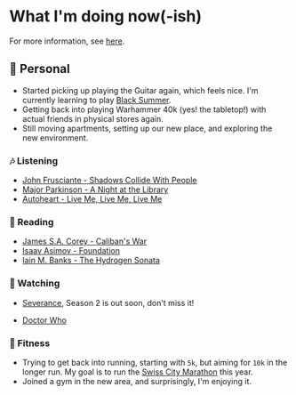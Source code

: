 # What I'm doing now(-ish)

For more information, see [here](https://nownownow.com/about).

## 🙋 Personal

- Started picking up playing the Guitar again, which feels nice. I'm currently learning to play [Black Summer](https://www.youtube.com/watch?v=OS8taasZl8k).
- Getting back into playing Warhammer 40k (yes! the tabletop!) with actual friends in physical stores again.
- Still moving apartments, setting up our new place, and exploring the new environment.

### 🎶 Listening

- [John Frusciante - Shadows Collide With People](https://open.spotify.com/album/7BYMJZFCYuGKi2jblMhyxg)
- [Major Parkinson - A Night at the Library](https://open.spotify.com/album/0xSOJ5d2cGkhtiSa2IXsKB)
- [Autoheart - Live Me, Live Me, Live Me](https://open.spotify.com/album/5QWWYDyS6B1NocFe8V0tBq)

### 📕 Reading

- [James S.A. Corey - Caliban's War](https://en.wikipedia.org/wiki/Caliban%27s_War)
- [Isaav Asimov - Foundation](https://en.wikipedia.org/wiki/Foundation_(book_series))
- [Iain M. Banks - The Hydrogen Sonata](https://en.wikipedia.org/wiki/The_Hydrogen_Sonata)

### 🍿 Watching

- [Severance](https://www.imdb.com/title/tt11280740), Season 2 is out soon, don't miss it!

- [Doctor Who](https://www.imdb.com/title/tt0436992/)

### 🏃 Fitness

- Trying to get back into running, starting with `5k`, but aiming for `10k` in the longer run. My goal is to run the [Swiss City Marathon](https://www.swisscitymarathon.ch/) this year.
- Joined a gym in the new area, and surprisingly, I'm enjoying it.
